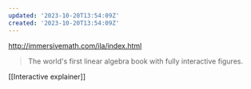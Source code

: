```yaml
---
updated: '2023-10-20T13:54:09Z'
created: '2023-10-20T13:54:09Z'
---
```

http://immersivemath.com/ila/index.html

> The world's first linear algebra book with fully interactive figures.

[[Interactive explainer]]